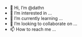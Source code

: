 - 👋 Hi, I’m @dathn
- 👀 I’m interested in ...
- 🌱 I’m currently learning ...
- 💞️ I’m looking to collaborate on ...
- 📫 How to reach me ...

<!---
dathn/dathn is a ✨ special ✨ repository because its `README.md` (this file) appears on your GitHub profile.
You can click the Preview link to take a look at your changes.
--->
